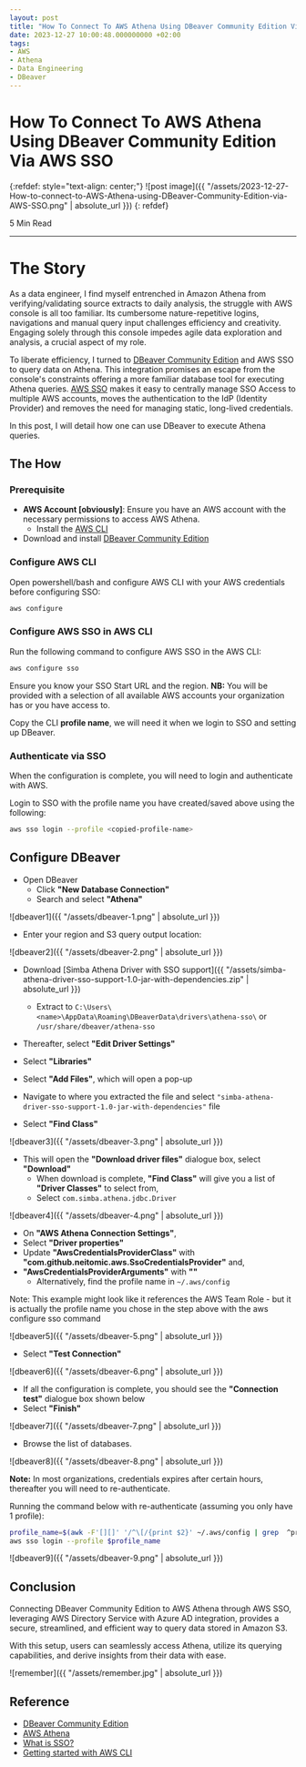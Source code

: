 ```yaml
---
layout: post
title: "How To Connect To AWS Athena Using DBeaver Community Edition Via AWS SSO"
date: 2023-12-27 10:00:48.000000000 +02:00
tags:
- AWS
- Athena
- Data Engineering
- DBeaver
---
```

# How To Connect To AWS Athena Using DBeaver Community Edition Via AWS SSO

{:refdef: style="text-align: center;"}
![post image]({{ "/assets/2023-12-27-How-to-connect-to-AWS-Athena-using-DBeaver-Community-Edition-via-AWS-SSO.png" | absolute_url }})
{: refdef}

5 Min Read

---

# The Story

As a data engineer, I find myself entrenched in Amazon Athena from verifying/validating source extracts to daily analysis, the struggle with AWS console is all too familiar. Its cumbersome nature-repetitive logins, navigations and manual query input challenges efficiency and creativity. Engaging solely through this console impedes agile data exploration and analysis, a crucial aspect of my role.

To liberate efficiency, I turned to [DBeaver Community Edition](https://dbeaver.io/download/) and AWS SSO to query data on Athena. This integration promises an escape from the console's constraints offering a more familiar database tool for executing Athena queries. [AWS SSO](https://aws.amazon.com/iam/identity-center/) makes it easy to centrally manage SSO Access to multiple AWS accounts, moves the authentication to the IdP (Identity Provider) and removes the need for managing static, long-lived credentials.

In this post, I will detail how one can use DBeaver to execute Athena queries.

## The How

### Prerequisite

- **AWS Account [obviously]**: Ensure you have an AWS account with the necessary permissions to access AWS Athena.
  - Install the [AWS CLI](https://docs.aws.amazon.com/cli/latest/userguide/getting-started-install.html)
- Download and install [DBeaver Community Edition](https://dbeaver.io/download/)

### Configure AWS CLI

Open powershell/bash and configure AWS CLI with your AWS credentials before configuring SSO:

```bash
aws configure
```

### Configure AWS SSO in AWS CLI

Run the following command to configure AWS SSO in the AWS CLI:

```bash
aws configure sso
```

Ensure you know your SSO Start URL and the region.
**NB:** You will be provided with a selection of all available AWS accounts your organization has or you have access to.

Copy the CLI **profile name**, we will need it when we login to SSO and setting up DBeaver.

### Authenticate via SSO

When the configuration is complete, you will need to login and authenticate with AWS.

Login to SSO with the profile name you have created/saved above using the following:

```bash
aws sso login --profile <copied-profile-name>
```

## Configure DBeaver

- Open DBeaver
  - Click **"New Database Connection"**
  - Search and select **"Athena"**

![dbeaver1]({{ "/assets/dbeaver-1.png" | absolute_url }})

- Enter your region and S3 query output location:

![dbeaver2]({{ "/assets/dbeaver-2.png" | absolute_url }})

- Download [Simba Athena Driver with SSO support]({{ "/assets/simba-athena-driver-sso-support-1.0-jar-with-dependencies.zip" | absolute_url }})
  - Extract to `C:\Users\<name>\AppData\Roaming\DBeaverData\drivers\athena-sso\` or `/usr/share/dbeaver/athena-sso`

- Thereafter, select **"Edit Driver Settings"**
- Select **"Libraries"**
- Select **"Add Files"**, which will open a pop-up
- Navigate to where you extracted the file and select  `"simba-athena-driver-sso-support-1.0-jar-with-dependencies"` file
- Select **"Find Class"**

![dbeaver3]({{ "/assets/dbeaver-3.png" | absolute_url }})

- This will open the **"Download driver files"** dialogue box, select **"Download"**
  - When download is complete, **"Find Class"** will give you a list of **"Driver Classes"** to select from,
  - Select `com.simba.athena.jdbc.Driver`

![dbeaver4]({{ "/assets/dbeaver-4.png" | absolute_url }})

- On **"AWS Athena Connection Settings"**,
- Select **"Driver properties"**
- Update **"AwsCredentialsProviderClass"** with **"com.github.neitomic.aws.SsoCredentialsProvider"**  and,
- **"AwsCredentialsProviderArguments"** with **"<Profile Name Copied to file above>"**
  - Alternatively, find the profile name in `~/.aws/config`

Note: This example might look like it references the AWS Team Role - but it is actually the profile name you chose in the step above with the aws configure sso command

![dbeaver5]({{ "/assets/dbeaver-5.png" | absolute_url }})

- Select **"Test Connection"**

![dbeaver6]({{ "/assets/dbeaver-6.png" | absolute_url }})

- If all the configuration is complete, you should see the **"Connection test"** dialogue box shown below
- Select **"Finish"**

![dbeaver7]({{ "/assets/dbeaver-7.png" | absolute_url }})

- Browse the list of databases.

![dbeaver8]({{ "/assets/dbeaver-8.png" | absolute_url }})

**Note:** In most organizations, credentials expires after certain hours, thereafter you will need to re-authenticate.

Running the command below with re-authenticate (assuming you only have 1 profile):

```bash
profile_name=$(awk -F'[][]' '/^\[/{print $2}' ~/.aws/config | grep  ^profile |cut -f 2 -d " ")
aws sso login --profile $profile_name
```

![dbeaver9]({{ "/assets/dbeaver-9.png" | absolute_url }})

## Conclusion

Connecting DBeaver Community Edition to AWS Athena through AWS SSO, leveraging AWS Directory Service with Azure AD integration, provides a secure, streamlined, and efficient way to query data stored in Amazon S3.

With this setup, users can seamlessly access Athena, utilize its querying capabilities, and derive insights from their data with ease.

![remember]({{ "/assets/remember.jpg" | absolute_url }})

## Reference

- [DBeaver Community Edition](https://dbeaver.io/download/)
- [AWS Athena](https://aws.amazon.com/athena/)
- [What is SSO?](https://aws.amazon.com/what-is/sso/)
- [Getting started with AWS CLI](https://docs.aws.amazon.com/cli/latest/userguide/getting-started-install.html)
